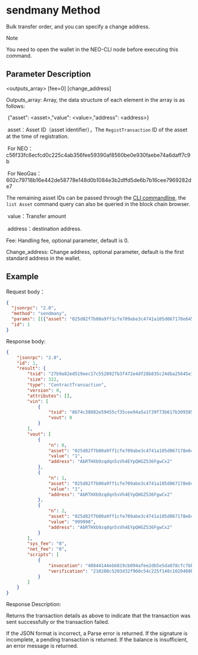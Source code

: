 # sendmany Method

Bulk transfer order, and you can specify a change address.

> [!Note]
> You need to open the wallet in the NEO-CLI node before executing this command.

## Parameter Description

\<outputs_array> \[fee=0] \[change_address]

Outputs_array: Array, the data structure of each element in the array is as follows:

​	{"asset": \<asset>,"value": \<value>,"address": \<address>}

​	asset：Asset ID（asset identifier），The `RegistTransaction` ID of the asset at the time of registration.

​	For NEO：c56f33fc6ecfcd0c225c4ab356fee59390af8560be0e930faebe74a6daff7c9b

​	For NeoGas：602c79718b16e442de58778e148d0b1084e3b2dffd5de6b7b16cee7969282de7

   The remaining asset IDs can be passed through the [CLI commandline](../cli.MD), the `list Asset` command query can also be queried in the block chain browser.


​	value：Transfer amount

​	address：destination address.

Fee: Handling fee, optional parameter, default is 0.

Change_address: Change address, optional parameter, default is the first standard address in the wallet.

## Example

Request body：

```json
{
  "jsonrpc": "2.0",
  "method": "sendmany",
  "params": [[{"asset": "025d82f7b00a9ff1cfe709abe3c4741a105d067178e645bc3ebad9bc79af47d4","value": 1,"address": "AbRTHXb9zqdqn5sVh4EYpQHGZ536FgwCx2"},{"asset": "025d82f7b00a9ff1cfe709abe3c4741a105d067178e645bc3ebad9bc79af47d4","value": 1,"address": "AbRTHXb9zqdqn5sVh4EYpQHGZ536FgwCx2"}]],
  "id": 1
}
```

Response body:

```json
{
    "jsonrpc": "2.0",
    "id": 1,
    "result": {
        "txid": "27b9a82ed519eec17c5520927b3f472e4df28b835c24dba25645e1650ed8d2ac",
        "size": 322,
        "type": "ContractTransaction",
        "version": 0,
        "attributes": [],
        "vin": [
            {
                "txid": "8674c38082e59455cf35cee94a5a1f39f73b617b3093859aa199c756f7900f1f",
                "vout": 0
            }
        ],
        "vout": [
            {
                "n": 0,
                "asset": "025d82f7b00a9ff1cfe709abe3c4741a105d067178e645bc3ebad9bc79af47d4",
                "value": "1",
                "address": "AbRTHXb9zqdqn5sVh4EYpQHGZ536FgwCx2"
            },
            {
                "n": 1,
                "asset": "025d82f7b00a9ff1cfe709abe3c4741a105d067178e645bc3ebad9bc79af47d4",
                "value": "1",
                "address": "AbRTHXb9zqdqn5sVh4EYpQHGZ536FgwCx2"
            },
            {
                "n": 2,
                "asset": "025d82f7b00a9ff1cfe709abe3c4741a105d067178e645bc3ebad9bc79af47d4",
                "value": "999998",
                "address": "AbRTHXb9zqdqn5sVh4EYpQHGZ536FgwCx2"
            }
        ],
        "sys_fee": "0",
        "net_fee": "0",
        "scripts": [
            {
                "invocation": "40844144eb6819cb094afee2db5e5da078cfc7bbe29dbc60e47b4c3b4bdf77a5fd97865ae9b5a8d8bb3fa20f1441a58a05f848b2ea49c6c0dbbfc5ed241b226665",
                "verification": "210208c5203d32f960c54c225f140c1020408b114c15d29082fc959dac6874828fccac"
            }
        ]
    }
}
```

Response Description:

Returns the transaction details as above to indicate that the transaction was sent successfully or the transaction failed.

If the JSON format is incorrect, a Parse error is returned.
If the signature is incomplete, a pending transaction is returned.
If the balance is insufficient, an error message is returned.